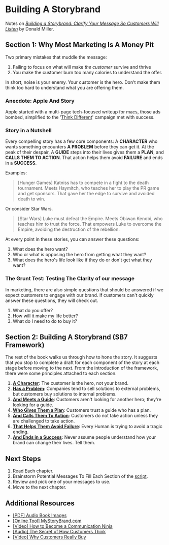 # Building A Storybrand

Notes on [_Building a Storybrand: Clarify Your Message So Customers Will Listen_](https://buildingastorybrand.com/) by Donald Miller.

## Section 1: Why Most Marketing Is A Money Pit

Two primary mistakes that muddle the message:

1. Failing to focus on what will make _the customer_ survive and thrive
2. You make the customer burn too many calories to understand the offer.

In short, noise is your enemy. Your customer is the hero. Don't make them think too hard to understand what you are offering them.

### Anecdote: Apple And Story

Apple started with a multi-page tech-focused writeup for macs, those ads bombed, simplified to the '[Think Different](https://en.wikipedia.org/wiki/Think_different)' campaign met with success.

### Story in a Nutshell

Every compelling story has a few core components:  A **CHARACTER** who wants something encounters **A PROBLEM** before they can get it.  At the peak of their despair, A **GUIDE** steps into their lives gives them a **PLAN**, and **CALLS THEM TO ACTION**.  That action helps them avoid **FAILURE** and ends in a **SUCCESS**.

Examples:

> [Hunger Games] Katniss has to compete in a fight to the death tournament.  Meets Haymitch, who teaches her to play the PR game and get sponsors.  That gave her the edge to survive and avoided death to win.

Or consider Star Wars.

> [Star Wars] Luke must defeat the Empire.  Meets Obiwan Kenobi, who teaches him to trust the force.  That empowers Luke to overcome the Empire, avoiding the destruction of the rebellion.

At every point in these stories, you can answer these questions:

1. What does the hero want?
2. Who or what is opposing the hero from getting what they want?
3. What does the hero's life look like if they do or don't get what they want?

### The Grunt Test: Testing The Clarity of our message

In marketing, there are also simple questions that should be answered if we expect customers to engage with our brand.  If customers can't quickly answer these questions, they will check out.

1. What do you offer?
2. How will it make my life better?
3. What do I need to do to buy it?

## Section 2: Building A Storybrand (SB7 Framework)

The rest of the book walks us through how to hone the story.  It suggests that you stop to complete a draft for each component of the story at each stage before moving to the next.  From the introduction of the framework, there were some principles attached to each section.

1. [**A Character**](./02-1-A-Character.md): The customer is the hero, not your brand.
2. [**Has a Problem**](./02-2-Has-A-Problem.md): Companies tend to sell solutions to external problems, but customers buy solutions to internal problems.
3. [**And Meets a Guide**](./02-3-And-Meets-a-Guide.md): Customers aren't looking for another hero; they're looking for a guide.
4. [**Who Gives Them a Plan**](./02-4-Who-Gives-Them-A-Plan.md): Customers trust a guide who has a plan.
5. [**And Calls Them To Action**](./02-5-And-Calls-Them-To-Action.md): Customers do not take action unless they are challenged to take action.
6. [**That Helps Them Avoid Failure**](./02-6-That-Helps-Them-Avoid-Failure.md): Every Human is trying to avoid a tragic ending.
7. [**And Ends in a Success**](./02-7-And-Ends-in-a-Success.md): Never assume people understand how your brand can change their lives.  Tell them.

## Next Steps

1. Read Each chapter.  
2. Brainstorm Potential Messages To Fill Each Section of the [script](./Building-a-StoryBrand-Audio-Book-Images.pdf).  
3. Review and pick one of your messages to use.
4. Move to the next chapter.

## Additional Resources

- [[PDF] Audio Book Images](./Building-a-StoryBrand-Audio-Book-Images.pdf)
- [[Online Tool] MyStoryBrand.com](https://www.mystorybrand.com/)
- [[Video] How to Become a Communication Ninja](https://storybrand.com/how-to-become-a-communication-ninja-video/)
- [[Audio] The Secret of How Customers Think](https://storybrand.com/basb-pre-order-dl-video-audio-bonus/)
- [[Video] Why Customers Really Buy](https://storybrand.com/basb-pre-order-dl-video-audio-bonus/)
